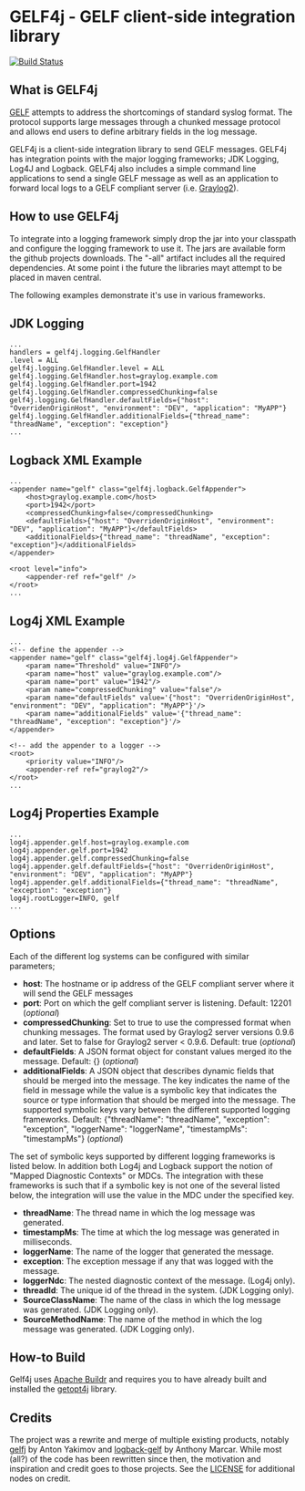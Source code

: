 GELF4j - GELF client-side integration library
=============================================

[![Build Status](https://secure.travis-ci.org/realityforge/gelf4j.png?branch=master)](http://travis-ci.org/realityforge/gelf4j)

What is GELF4j
--------------

[GELF](http://www.graylog2.org/about/gelf) attempts to address the shortcomings of standard syslog format. The protocol supports large messages through a chunked message protocol and allows end users to define arbitrary fields in the log message.

GELF4j is a client-side integration library to send GELF messages. GELF4j has integration points with the major logging frameworks; JDK Logging, Log4J and Logback. GELF4j also includes a simple command line applications to send a single GELF message as well as an application to forward local logs to a GELF compliant server (i.e. [Graylog2](http://www.graylog2.org)).

How to use GELF4j
-----------------

To integrate into a logging framework simply drop the jar into your classpath and configure the logging framework to use it. The jars are available form the github projects downloads. The "-all" artifact includes all the required dependencies. At some point i the future the libraries mayt attempt to be placed in maven central.

The following examples demonstrate it's use in various frameworks.

JDK Logging
-----------

    ...
    handlers = gelf4j.logging.GelfHandler
    .level = ALL
    gelf4j.logging.GelfHandler.level = ALL
    gelf4j.logging.GelfHandler.host=graylog.example.com
    gelf4j.logging.GelfHandler.port=1942
    gelf4j.logging.GelfHandler.compressedChunking=false
    gelf4j.logging.GelfHandler.defaultFields={"host": "OverridenOriginHost", "environment": "DEV", "application": "MyAPP"}
    gelf4j.logging.GelfHandler.additionalFields={"thread_name": "threadName", "exception": "exception"}
    ...

Logback XML Example
-------------------

    ...
    <appender name="gelf" class="gelf4j.logback.GelfAppender">
        <host>graylog.example.com</host>
        <port>1942</port>
        <compressedChunking>false</compressedChunking>
        <defaultFields>{"host": "OverridenOriginHost", "environment": "DEV", "application": "MyAPP"}</defaultFields>
        <additionalFields>{"thread_name": "threadName", "exception": "exception"}</additionalFields>
    </appender>

    <root level="info">
        <appender-ref ref="gelf" />
    </root>
    ...

Log4j XML Example
-----------------

    ...
    <!-- define the appender -->
    <appender name="gelf" class="gelf4j.log4j.GelfAppender">
        <param name="Threshold" value="INFO"/>
        <param name="host" value="graylog.example.com"/>
        <param name="port" value="1942"/>
        <param name="compressedChunking" value="false"/>
        <param name="defaultFields" value='{"host": "OverridenOriginHost", "environment": "DEV", "application": "MyAPP"}'/>
        <param name="additionalFields" value='{"thread_name": "threadName", "exception": "exception"}'/>
    </appender>

    <!-- add the appender to a logger -->
    <root>
        <priority value="INFO"/>
        <appender-ref ref="graylog2"/>
    </root>
    ...


Log4j Properties Example
------------------------

    ...
    log4j.appender.gelf.host=graylog.example.com
    log4j.appender.gelf.port=1942
    log4j.appender.gelf.compressedChunking=false
    log4j.appender.gelf.defaultFields={"host": "OverridenOriginHost", "environment": "DEV", "application": "MyAPP"}
    log4j.appender.gelf.additionalFields={"thread_name": "threadName", "exception": "exception"}
    log4j.rootLogger=INFO, gelf
    ...

Options
-------

Each of the different log systems can be configured with similar parameters;

- **host**: The hostname or ip address of the GELF compliant server where it will send the GELF messages
- **port**: Port on which the gelf compliant server is listening. Default: 12201 (*optional*)
- **compressedChunking**: Set to true to use the compressed format when chunking messages. The format used by Graylog2 server versions 0.9.6 and later. Set to false for Graylog2 server < 0.9.6. Default: true (*optional*)
- **defaultFields**: A JSON format object for constant values merged ito the message. Default: {} (*optional*)
- **additionalFields**: A JSON object that describes dynamic fields that should be merged into the message. The key indicates the name of the field in message while the value is a symbolic key that indicates the source or type information that should be merged into the message. The supported symbolic keys vary between the different supported logging frameworks. Default: {"threadName": "threadName", "exception": "exception", "loggerName": "loggerName", "timestampMs": "timestampMs"} (*optional*)

The set of symbolic keys supported by different logging frameworks is listed below. In addition both Log4j and Logback support the notion of "Mapped Diagnostic Contexts" or MDCs. The integration with these frameworks is such that if a symbolic key is not one of the several listed below, the integration will use the value in the MDC under the specified key.
- **threadName**: The thread name in which the log message was generated.
- **timestampMs**: The time at which the log message was generated in milliseconds.
- **loggerName**: The name of the logger that generated the message.
- **exception**: The exception message if any that was logged with the message.
- **loggerNdc**: The nested diagnostic context of the message. (Log4j only).
- **threadId**: The unique id of the thread in the system. (JDK Logging only).
- **SourceClassName**: The name of the class in which the log message was generated. (JDK Logging only).
- **SourceMethodName**: The name of the method in which the log message was generated. (JDK Logging only).

How-to Build
------------

Gelf4j uses [Apache Buildr](http://buildr.apache.org) and requires you to have already built and installed the [getopt4j](https://github.com/realityforge/getopt4j) library.

Credits
-------

The project was a rewrite and merge of multiple existing products, notably [gelfj](https://github.com/t0xa/gelfj) by Anton Yakimov and [logback-gelf](https://github.com/Moocar/logback-gelf) by Anthony Marcar. While most (all?) of the code has been rewritten since then, the motivation and inspiration and credit goes to those projects. See the [LICENSE](LICENSE) for additional nodes on credit.
